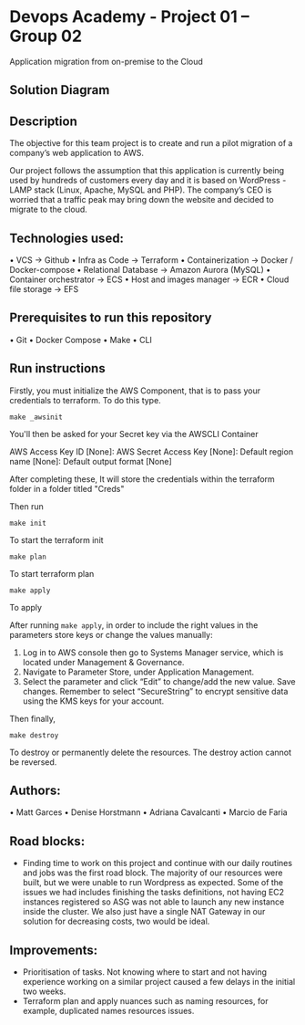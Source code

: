 # Devops Academy - Project 01 – Group 02

Application migration from on-premise to the Cloud

## Solution Diagram

<!-- Image of design will go here -->

## Description

The objective for this team project is to create and run a pilot migration of a company’s web application to AWS.

Our project follows the assumption that this application is currently being used by hundreds of customers every day and it is based on WordPress - LAMP stack (Linux, Apache, MySQL and PHP). The company’s CEO is worried that a traffic peak may bring down the website and decided to migrate to the cloud.

## Technologies used:

• VCS → Github
• Infra as Code → Terraform
• Containerization → Docker / Docker-compose
• Relational Database → Amazon Aurora (MySQL)
• Container orchestrator → ECS
• Host and images manager → ECR
• Cloud file storage → EFS

## Prerequisites to run this repository

• Git
• Docker Compose
• Make
• CLI

## Run instructions

Firstly, you must initialize the AWS Component, that is to pass your credentials to terraform.
To do this type.

`make _awsinit`

You'll then be asked for your Secret key via the AWSCLI Container

AWS Access Key ID [None]:
AWS Secret Access Key [None]:
Default region name [None]:
Default output format [None]

After completing these,
It will store the credentials within the terraform folder in a folder titled "Creds"

Then run

`make init`

To start the terraform init

`make plan`

To start terraform plan

`make apply`

To apply

After running `make apply`, in order to include the right values in the parameters store keys or change the values manually:

1. Log in to AWS console then go to Systems Manager service, which is located under Management & Governance.
2. Navigate to Parameter Store, under Application Management.
3. Select the parameter and click “Edit” to change/add the new value. Save changes.
   Remember to select “SecureString” to encrypt sensitive data using the KMS keys for your account.

Then finally,

`make destroy`

To destroy or permanently delete the resources. The destroy action cannot be reversed.

## Authors:

• Matt Garces
• Denise Horstmann
• Adriana Cavalcanti
• Marcio de Faria

## Road blocks:

- Finding time to work on this project and continue with our daily routines and jobs was the first road block. 
The majority of our resources were built, but we were unable to run Wordpress as expected. Some of the issues we had includes finishing the tasks definitions, not having EC2 instances registered so ASG was not able to launch any new instance inside the cluster. We also just have a single NAT Gateway in our solution for decreasing costs, two would be ideal. 

## Improvements:

- Prioritisation of tasks. Not knowing where to start and not having experience working on a similar project caused a few delays in the initial two weeks.  
- Terraform plan and apply nuances such as naming resources, for example, duplicated names resources issues. 
